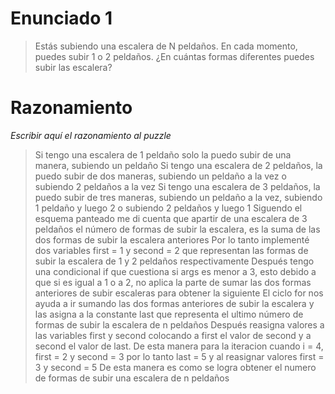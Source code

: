 # Enunciado 1

> Estás subiendo una escalera de N peldaños. En cada momento, puedes subir 1 o 2 peldaños. ¿En cuántas formas diferentes puedes subir las escalera?

# Razonamiento

_Escribir aquí el razonamiento al puzzle_
> Si tengo una escalera de 1 peldaño solo la puedo subir de una manera, subiendo un peldaño
> Si tengo una escalera de 2 peldaños, la puedo subir de dos maneras, subiendo un peldaño a la vez o subiendo 2 peldaños a la vez
> Si tengo una escalera de 3 peldaños, la puedo subir de tres maneras, subiendo un peldaño a la vez, subiendo 1 peldaño y luego 2 o subiendo 2 peldaños y luego 1
> Siguendo el esquema panteado me di cuenta que apartir de una escalera de 3 peldaños el número de formas de subir la escalera, es la suma de las dos formas de subir la escalera anteriores
> Por lo tanto implementé dos variables first = 1 y second = 2 que representan las formas de subir la escalera de 1 y 2 peldaños respectivamente
> Después tengo una condicional if que cuestiona si args es menor a 3, esto debido a que si es igual a 1 o a 2, no aplica la parte de sumar las dos formas anteriores de subir escaleras para obtener la siguiente
> El ciclo for nos ayuda a ir sumando las dos formas anteriores de subir la escalera y las asigna a la constante last que representa el ultimo número de formas de subir la escalera de n peldaños
> Después reasigna valores a las variables first y second colocando a first el valor de second y a second el valor de last. De esta manera para la iteracion cuando i = 4, first = 2 y second = 3 por lo tanto last = 5 y al reasignar valores first = 3 y second = 5
> De esta manera es como se logra obtener el numero de formas de subir una escalera de n peldaños